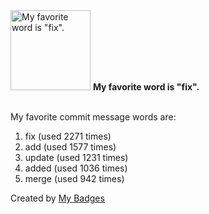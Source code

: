 <img src="https://my-badges.github.io/my-badges/favorite-word.png" alt="My favorite word is &quot;fix&quot;." title="My favorite word is &quot;fix&quot;." width="128">
<strong>My favorite word is &quot;fix&quot;.</strong>
<br><br>

My favorite commit message words are:

1. fix (used 2271 times)
2. add (used 1577 times)
3. update (used 1231 times)
4. added (used 1036 times)
5. merge (used 942 times)


Created by <a href="https://github.com/my-badges/my-badges">My Badges</a>